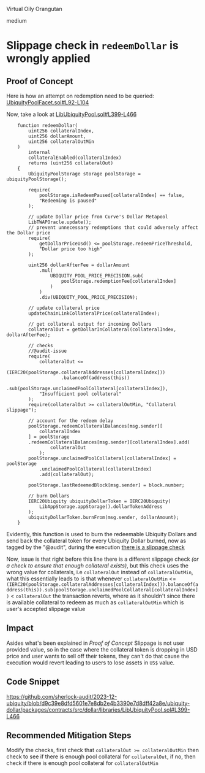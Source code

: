 Virtual Oily Orangutan

medium

# Slippage check in `redeemDollar` is wrongly applied


## Proof of Concept

Here is how an attempt on redemption need to be queried: [UbiquityPoolFacet.sol#L92-L104](https://github.com/sherlock-audit/2023-12-ubiquity/blob/d9c39e8dfd5601e7e8db2e4b3390e7d8dff42a8e/ubiquity-dollar/packages/contracts/src/dollar/facets/UbiquityPoolFacet.sol#L92-L104)

Now, take a look at [LibUbiquityPool.sol#L399-L466](https://github.com/sherlock-audit/2023-12-ubiquity/blob/d9c39e8dfd5601e7e8db2e4b3390e7d8dff42a8e/ubiquity-dollar/packages/contracts/src/dollar/libraries/LibUbiquityPool.sol#L399-L466)

```solidity
    function redeemDollar(
        uint256 collateralIndex,
        uint256 dollarAmount,
        uint256 collateralOutMin
    )
        internal
        collateralEnabled(collateralIndex)
        returns (uint256 collateralOut)
    {
        UbiquityPoolStorage storage poolStorage = ubiquityPoolStorage();

        require(
            poolStorage.isRedeemPaused[collateralIndex] == false,
            "Redeeming is paused"
        );

        // update Dollar price from Curve's Dollar Metapool
        LibTWAPOracle.update();
        // prevent unnecessary redemptions that could adversely affect the Dollar price
        require(
            getDollarPriceUsd() <= poolStorage.redeemPriceThreshold,
            "Dollar price too high"
        );

        uint256 dollarAfterFee = dollarAmount
            .mul(
                UBIQUITY_POOL_PRICE_PRECISION.sub(
                    poolStorage.redemptionFee[collateralIndex]
                )
            )
            .div(UBIQUITY_POOL_PRICE_PRECISION);

        // update collateral price
        updateChainLinkCollateralPrice(collateralIndex);

        // get collateral output for incoming Dollars
        collateralOut = getDollarInCollateral(collateralIndex, dollarAfterFee);

        // checks
        //@audit-issue
        require(
            collateralOut <=
                (IERC20(poolStorage.collateralAddresses[collateralIndex]))
                    .balanceOf(address(this))
                    .sub(poolStorage.unclaimedPoolCollateral[collateralIndex]),
            "Insufficient pool collateral"
        );
        require(collateralOut >= collateralOutMin, "Collateral slippage");

        // account for the redeem delay
        poolStorage.redeemCollateralBalances[msg.sender][
            collateralIndex
        ] = poolStorage
        .redeemCollateralBalances[msg.sender][collateralIndex].add(
                collateralOut
            );
        poolStorage.unclaimedPoolCollateral[collateralIndex] = poolStorage
            .unclaimedPoolCollateral[collateralIndex]
            .add(collateralOut);

        poolStorage.lastRedeemedBlock[msg.sender] = block.number;

        // burn Dollars
        IERC20Ubiquity ubiquityDollarToken = IERC20Ubiquity(
            LibAppStorage.appStorage().dollarTokenAddress
        );
        ubiquityDollarToken.burnFrom(msg.sender, dollarAmount);
    }

```

Evidently, this function is used to burn the redeemable Ubiquity Dollars and send back the collateral token for every Ubiquity Dollar burned, now as tagged by the "@audit", during the execution [there is a slippage check](https://github.com/sherlock-audit/2023-12-ubiquity/blob/d9c39e8dfd5601e7e8db2e4b3390e7d8dff42a8e/ubiquity-dollar/packages/contracts/src/dollar/libraries/LibUbiquityPool.sol#L445-L446)

Now, issue is that right before this line there is a different slippage check _(or a check to ensure that enough collateral exists)_, but this check uses the wrong value for collaterals, i.e `collateralOut` instead of `collateralOutMin`, what this essentially leads to is that whenever `collateralOutMin` <= `(IERC20(poolStorage.collateralAddresses[collateralIndex])).balanceOf(address(this)).sub(poolStorage.unclaimedPoolCollateral[collateralIndex])` < `collateralOut` the transaction reverts, where as it shouldn't since there is available collateral to redeem as much as `collateralOutMin` which is user's accepted slippage value

## Impact

Asides what's been explained in _Proof of Concept_ Slippage is not user provided value, so in the case where the collateral token is dropping in USD price and user wants to sell off their tokens, they can't do that cause the execution would revert leading to users to lose assets in `US$` value.

## Code Snippet

https://github.com/sherlock-audit/2023-12-ubiquity/blob/d9c39e8dfd5601e7e8db2e4b3390e7d8dff42a8e/ubiquity-dollar/packages/contracts/src/dollar/libraries/LibUbiquityPool.sol#L399-L466

## Recommended Mitigation Steps

Modify the checks, first check that `collateralOut >= collateralOutMin` then check to see if there is enough pool collateral for `collateralOut`, if no, then check if there is enough pool collateral for `collateralOutMin`